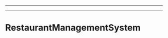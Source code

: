 ------------------------------------------------------------------
----------------------------------------------------------------------------------------------------
# RestaurantManagementSystem
